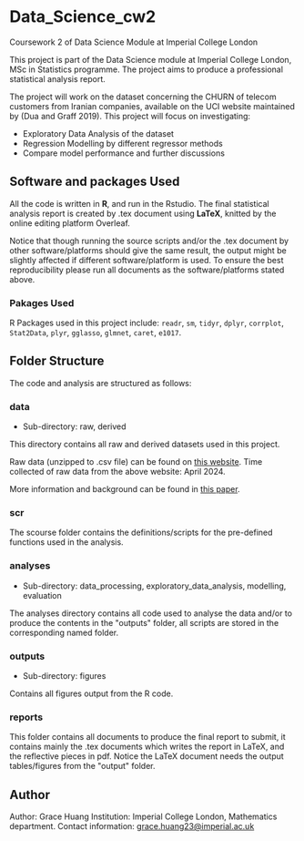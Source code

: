 # Data_Science_cw2

Coursework 2 of Data Science Module at Imperial College London

This project is part of the Data Science module at Imperial College London, MSc in Statistics programme. The project aims to produce a professional statistical analysis report. 

The project will work on the dataset concerning the CHURN of telecom customers from Iranian companies, available on the UCI website maintained by (Dua and Graff 2019). This project will focus on investigating:

- Exploratory Data Analysis of the dataset
- Regression Modelling by different regressor methods
- Compare model performance and further discussions


## Software and packages Used

All the code is written in **R**, and run in the Rstudio. The final statistical analysis report is created by .tex document using **LaTeX**, knitted by the online editing platform Overleaf. 

Notice that though running the source scripts and/or the .tex document by other software/platforms should give the same result, the output might be slightly affected if different software/platform is used. To ensure the best reproducibility please run all documents as the software/platforms stated above. 

### Pakages Used

R Packages used in this project include: `readr`, `sm`, `tidyr`, `dplyr`, `corrplot`,  `Stat2Data`, `plyr`, `gglasso`, `glmnet`, `caret`, `e1017`.

## Folder Structure

The code and analysis are structured as follows: 

### data 

- Sub-directory: raw, derived

This directory contains all raw and derived datasets used in this project. 

Raw data (unzipped to .csv file) can be found on [this website](https://archive.ics.uci.edu/dataset/563/iranian+churn+dataset). Time collected of raw data from the above website: April 2024. 


More information and background can be found in [this paper](https://scirp.org/reference/referencespapers?referenceid=2607575). 

### scr 

The scourse folder contains the definitions/scripts for the pre-defined functions used in the analysis. 

### analyses
- Sub-directory: data_processing, exploratory_data_analysis, modelling, evaluation

The analyses directory contains all code used to analyse the data and/or to produce the contents in the "outputs" folder, all scripts are stored in the corresponding named folder. 

### outputs

- Sub-directory: figures

Contains all figures output from the R code. 

### reports

This folder contains all documents to produce the final report to submit, it contains mainly the .tex documents which writes the report in LaTeX, and the reflective pieces in pdf. Notice the LaTeX document needs the output tables/figures from the "output" folder. 

## Author

Author: Grace Huang
Institution: Imperial College London, Mathematics department. 
Contact information: [grace.huang23@imperial.ac.uk](grace.huang23@imperial.ac.uk)


